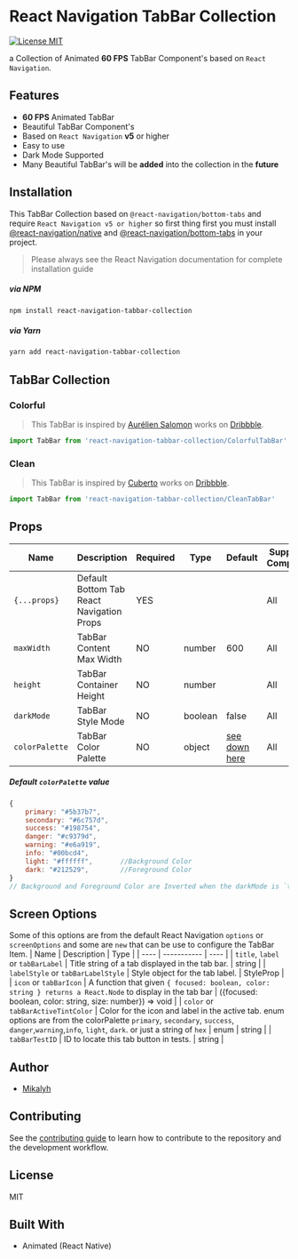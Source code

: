 # React Navigation TabBar Collection

[![License MIT](https://camo.githubusercontent.com/ceac32a7f01f2671581ada837403b74524de9120dca1ef517bd803b6beb717f6/68747470733a2f2f696d672e736869656c64732e696f2f6e706d2f6c2f40676f72686f6d2f616e696d617465642d7461626261723f7374796c653d666c61742d737175617265)]()

a Collection of Animated **60 FPS** TabBar Component's based on `React Navigation`.

## Features

- **60 FPS** Animated TabBar
- Beautiful TabBar Component's
- Based on `React Navigation` **v5** or higher
- Easy to use
- Dark Mode Supported
- Many Beautiful TabBar's will be **added** into the collection in the **future**

## Installation

This TabBar Collection based on `@react-navigation/bottom-tabs` and require `React Navigation v5 or higher` so first thing first you must install [@react-navigation/native](https://reactnavigation.org/docs/getting-started/) and [@react-navigation/bottom-tabs](https://reactnavigation.org/docs/tab-based-navigation/) in your project.

> Please always see the React Navigation documentation for complete installation guide

##### via NPM

```sh
npm install react-navigation-tabbar-collection
```

##### via Yarn

```sh
yarn add react-navigation-tabbar-collection
```

## TabBar Collection

### Colorful

> This TabBar is inspired by [Aurélien Salomon](https://dribbble.com/aureliensalomon) works on [Dribbble](https://dribbble.com/shots/5925052-Google-Bottom-Bar-Navigation-Pattern-Mobile-UX-Design).

```js
import TabBar from 'react-navigation-tabbar-collection/ColorfulTabBar'
```

### Clean

> This TabBar is inspired by [Cuberto](https://dribbble.com/cuberto) works on [Dribbble](https://dribbble.com/shots/5605168-Toolbar-icons-animation).

```js
import TabBar from 'react-navigation-tabbar-collection/CleanTabBar'
```

## Props

| Name           | Description                               | Required | Type    | Default                                                                                                       | Supported Component |
| -------------- | ----------------------------------------- | -------- | ------- | ------------------------------------------------------------------------------------------------------------- | ------------------- |
| `{...props}`   | Default Bottom Tab React Navigation Props | YES      |         |                                                                                                               | All                 |
| `maxWidth`     | TabBar Content Max Width                  | NO       | number  | 600                                                                                                           | All                 |
| `height`       | TabBar Container Height                   | NO       | number  |                                                                                                               | All                 |
| `darkMode`     | TabBar Style Mode                         | NO       | boolean | false                                                                                                         | All                 |
| `colorPalette` | TabBar Color Palette                      | NO       | object  | [see down here](https://github.com/mikalyh/react-navigation-tabbar-collection/tree/main#default-colorpalette) | All                 |

##### Default `colorPalette` value

```js
{
    primary: "#5b37b7",
    secondary: "#6c757d",
    success: "#198754",
    danger: "#c9379d",
    warning: "#e6a919",
    info: "#00bcd4",
    light: "#ffffff",       //Background Color
    dark: "#212529",        //Foreground Color
}
// Background and Foreground Color are Inverted when the darkMode is `true`
```

## Screen Options

Some of this options are from the default React Navigation `options` or `screenOptions` and some are `new` that can be use to configure the TabBar Item.
| Name | Description | Type |
| ---- | ----------- | ---- |
| `title`, `label` or `tabBarLabel` | Title string of a tab displayed in the tab bar. | string |
| `labelStyle` or `tabBarLabelStyle` | Style object for the tab label. | StyleProp |
| `icon` or `tabBarIcon` | A function that given `{ focused: boolean, color: string } returns a React.Node` to display in the tab bar | ({focused: boolean, color: string, size: number}) => void |
| `color` or `tabBarActiveTintColor` | Color for the icon and label in the active tab. enum options are from the colorPalette `primary`, `secondary`, `success`, `danger`,`warning`,`info`, `light`, `dark`. or just a string of `hex` | enum \| string |
| `tabBarTestID` | ID to locate this tab button in tests. | string |

## Author

- [Mikalyh](https://github.com/mikalyh/)

## Contributing

See the [contributing guide](CONTRIBUTING.md) to learn how to contribute to the repository and the development workflow.

## License

MIT

## Built With

- Animated (React Native)
